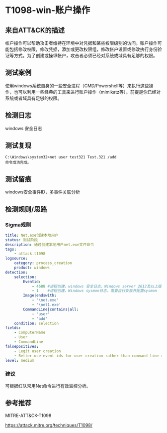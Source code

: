 # T1098-win-账户操作

## 来自ATT&CK的描述

帐户操作可以帮助攻击者维持在环境中对凭据和某些权限级别的访问。账户操作可能包括修改权限，修改凭据，添加或更改权限组，修改帐户设置或修改执行身份验证等方式。为了创建或操纵帐户，攻击者必须已经对系统或域具有足够的权限。

## 测试案例

使用windows系统自身的一些安全进程（CMD/Powershell等）来执行这些操作，也可以利用一些经典的工具来进行账户操作（mimikatz等）。前提是你已经对系统或者域具有足够的权限。

## 检测日志

windows 安全日志

## 测试复现

```dos
C:\Windows\system32>net user test321 Test.321 /add
命令成功完成。
```

## 测试留痕

windows安全事件ID，多事件关联分析

## 检测规则/思路

### Sigma规则

```yml
title: Net.exe创建本地用户
status: 测试阶段
description: 通过创建本地用户net.exe文件命令
tags:
    - attack.t1098
logsource:
    category: process_creation
    product: windows
detection:
    selection:
        Eventid:
            - 4688 #进程创建，windows 安全日志，Windows server 2012及以上版本配置相关审核策略，可记录系统命令行参数
            - 1    #进程创建，Windows sysmon日志，需要自行安装并配置sysmon
        Image|endswith: 
            - '\net.exe'
            - '\net1.exe'
        CommandLine|contains|all: 
            - 'user'
            - 'add'
    condition: selection
fields:
    - ComputerName
    - User
    - CommandLine
falsepositives:
    - Legit user creation
    - Better use event ids for user creation rather than command line rules
level: medium
```

### 建议

可根据红队常用Net命令进行有效监控分析。

## 参考推荐

MITRE-ATT&CK-T1098

<https://attack.mitre.org/techniques/T1098/>
